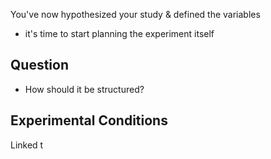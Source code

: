 You've now hypothesized your study & defined the variables
- it's time to start planning the experiment itself
## Question
- How should it be structured?
## Experimental Conditions
Linked t